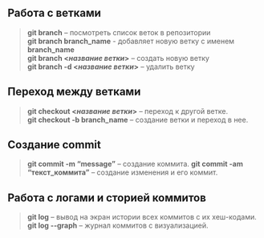 ## Работа с ветками  
> **git branch** – посмотреть список веток в репозитории  
> **git branch branch_name** - добавляет новую ветку с именем **branch_name**  
> **git branch <_название ветки_>** – создать новую ветку  
> **git branch -d <_название ветки_>** – удалить ветку
## Переход между ветками
> **git checkout <_название ветки_>** – переход к другой ветке.  
> **git checkout -b branch_name**  –  создание ветки и переход  в нее. 
## Создание commit  
> **git commit -m “message”** – создание коммита.
> **git commit -am “текст_коммита”**  –  создание изменения и его коммит.
## Работа с логами и сторией коммитов
> **git log** – вывод на экран истории всех коммитов с их хеш-кодами.  
> **git log --graph**  – журнал коммитов с визуализацией.
